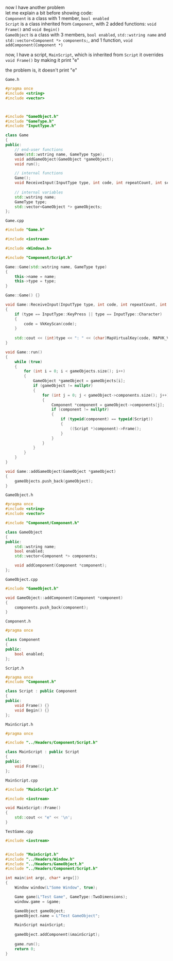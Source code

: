 now I have another problem<br>
let me explain a bit before showing code:<br>
`Component` is a class with 1 member, `bool enabled`<br>
`Script` is a class inherited from `Component`, with 2 added functions: `void Frame()` and `void Begin()`<br>
`GameObject` is a class with 3 members, `bool enabled`, `std::wstring name` and `std::vector<Component *> components;`, and 1 function, `void addComponent(Component *)`<br>

now, I have a script, `MainScript`, which is inherited from `Script`
it overrides `void Frame()` by making it print "e"

the problem is, it doesn't print "e"

`Game.h`
```cpp
#pragma once
#include <string>
#include <vector>



#include "GameObject.h"
#include "GameType.h"
#include "InputType.h"

class Game
{
public:
    // end-user functions
    Game(std::wstring name, GameType type);
    void addGameObject(GameObject *gameObject);
    void run();

    // internal functions
    Game();
    void ReceiveInput(InputType type, int code, int repeatCount, int scanCode);
    
    // internal variables
    std::wstring name;
    GameType type;
    std::vector<GameObject *> gameObjects;
};
```

`Game.cpp`
```cpp
#include "Game.h"

#include <iostream>

#include <Windows.h>

#include "Component/Script.h"

Game::Game(std::wstring name, GameType type)
{
    this->name = name;
    this->type = type;
}

Game::Game() {}

void Game::ReceiveInput(InputType type, int code, int repeatCount, int scanCode)
{
    if (type == InputType::KeyPress || type == InputType::Character)
    {
        code = VkKeyScan(code);
    }
    
    std::cout << (int)type << ": " << (char)MapVirtualKey(code, MAPVK_VK_TO_CHAR) << '\n';
}

void Game::run()
{
    while (true)
    {
        for (int i = 0; i < gameObjects.size(); i++)
        {
            GameObject *gameObject = gameObjects[i];
            if (gameObject != nullptr)
            {
                for (int j = 0; j < gameObject->components.size(); j++)
                {
                    Component *component = gameObject->components[j];
                    if (component != nullptr)
                    {
                        if (typeid(component) == typeid(Script))
                        {
                            ((Script *)component)->Frame();
                        }
                    }
                }
            }
        }
    }
}

void Game::addGameObject(GameObject *gameObject)
{
    gameObjects.push_back(gameObject);
}
```

`GameObject.h`
```cpp
#pragma once
#include <string>
#include <vector>

#include "Component/Component.h"

class GameObject
{
public:
    std::wstring name;
    bool enabled;
    std::vector<Component *> components;

    void addComponent(Component *component);
};
```

`GameObject.cpp`
```cpp
#include "GameObject.h"

void GameObject::addComponent(Component *component)
{
    components.push_back(component);
}
```

`Component.h`
```cpp
#pragma once

class Component
{
public:
    bool enabled;
};
```

`Script.h`
```cpp
#pragma once
#include "Component.h"

class Script : public Component
{
public:
    void Frame() {}
    void Begin() {}
};
```

`MainScript.h`
```cpp
#pragma once

#include "../Headers/Component/Script.h"

class MainScript : public Script
{
public:
    void Frame();
};
```

`MainScript.cpp`
```cpp
#include "MainScript.h"

#include <iostream>

void MainScript::Frame()
{
    std::cout << "e" << '\n';
}
```

`TestGame.cpp`
```cpp
#include <iostream>


#include "MainScript.h"
#include "../Headers/Window.h"
#include "../Headers/GameObject.h"
#include "../Headers/Component/Script.h"

int main(int argc, char* argv[])
{
    Window window(L"Some Window", true);

    Game game(L"Test Game", GameType::TwoDimensions);
    window.game = &game;

    GameObject gameObject;
    gameObject.name = L"Test GameObject";

    MainScript mainScript;
    
    gameObject.addComponent(&mainScript);
    
    game.run();
    return 0;
}
```
